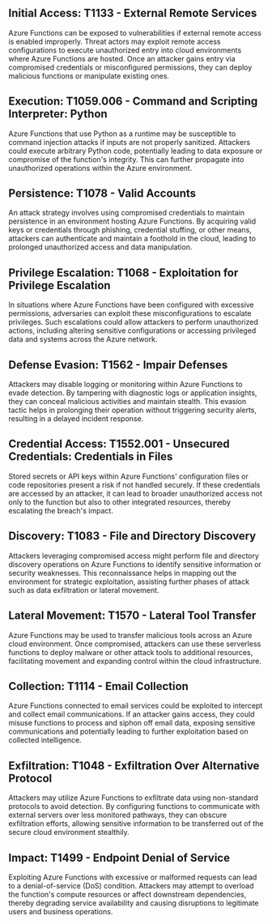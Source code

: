 ## Initial Access: T1133 - External Remote Services
Azure Functions can be exposed to vulnerabilities if external remote access is enabled improperly. Threat actors may exploit remote access configurations to execute unauthorized entry into cloud environments where Azure Functions are hosted. Once an attacker gains entry via compromised credentials or misconfigured permissions, they can deploy malicious functions or manipulate existing ones.

## Execution: T1059.006 - Command and Scripting Interpreter: Python
Azure Functions that use Python as a runtime may be susceptible to command injection attacks if inputs are not properly sanitized. Attackers could execute arbitrary Python code, potentially leading to data exposure or compromise of the function's integrity. This can further propagate into unauthorized operations within the Azure environment.

## Persistence: T1078 - Valid Accounts
An attack strategy involves using compromised credentials to maintain persistence in an environment hosting Azure Functions. By acquiring valid keys or credentials through phishing, credential stuffing, or other means, attackers can authenticate and maintain a foothold in the cloud, leading to prolonged unauthorized access and data manipulation.

## Privilege Escalation: T1068 - Exploitation for Privilege Escalation
In situations where Azure Functions have been configured with excessive permissions, adversaries can exploit these misconfigurations to escalate privileges. Such escalations could allow attackers to perform unauthorized actions, including altering sensitive configurations or accessing privileged data and systems across the Azure network.

## Defense Evasion: T1562 - Impair Defenses
Attackers may disable logging or monitoring within Azure Functions to evade detection. By tampering with diagnostic logs or application insights, they can conceal malicious activities and maintain stealth. This evasion tactic helps in prolonging their operation without triggering security alerts, resulting in a delayed incident response.

## Credential Access: T1552.001 - Unsecured Credentials: Credentials in Files
Stored secrets or API keys within Azure Functions' configuration files or code repositories present a risk if not handled securely. If these credentials are accessed by an attacker, it can lead to broader unauthorized access not only to the function but also to other integrated resources, thereby escalating the breach's impact.

## Discovery: T1083 - File and Directory Discovery
Attackers leveraging compromised access might perform file and directory discovery operations on Azure Functions to identify sensitive information or security weaknesses. This reconnaissance helps in mapping out the environment for strategic exploitation, assisting further phases of attack such as data exfiltration or lateral movement.

## Lateral Movement: T1570 - Lateral Tool Transfer
Azure Functions may be used to transfer malicious tools across an Azure cloud environment. Once compromised, attackers can use these serverless functions to deploy malware or other attack tools to additional resources, facilitating movement and expanding control within the cloud infrastructure.

## Collection: T1114 - Email Collection
Azure Functions connected to email services could be exploited to intercept and collect email communications. If an attacker gains access, they could misuse functions to process and siphon off email data, exposing sensitive communications and potentially leading to further exploitation based on collected intelligence.

## Exfiltration: T1048 - Exfiltration Over Alternative Protocol
Attackers may utilize Azure Functions to exfiltrate data using non-standard protocols to avoid detection. By configuring functions to communicate with external servers over less monitored pathways, they can obscure exfiltration efforts, allowing sensitive information to be transferred out of the secure cloud environment stealthily.

## Impact: T1499 - Endpoint Denial of Service
Exploiting Azure Functions with excessive or malformed requests can lead to a denial-of-service (DoS) condition. Attackers may attempt to overload the function's compute resources or affect downstream dependencies, thereby degrading service availability and causing disruptions to legitimate users and business operations.
